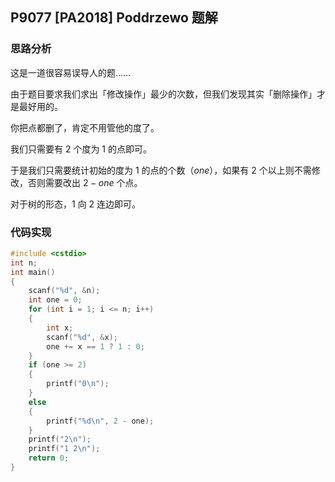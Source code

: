 ## P9077 [PA2018] Poddrzewo 题解

### 思路分析

这是一道很容易误导人的题……

由于题目要求我们求出「修改操作」最少的次数，但我们发现其实「删除操作」才是最好用的。

你把点都删了，肯定不用管他的度了。

我们只需要有 $2$ 个度为 $1$ 的点即可。

于是我们只需要统计初始的度为 $1$ 的点的个数（$one$），如果有 $2$ 个以上则不需修改，否则需要改出 $2 - one$ 个点。

对于树的形态，$1$ 向 $2$ 连边即可。

### 代码实现

```cpp
#include <cstdio>
int n;
int main()
{
    scanf("%d", &n);
    int one = 0;
    for (int i = 1; i <= n; i++)
    {
        int x;
        scanf("%d", &x);
        one += x == 1 ? 1 : 0;
    }
    if (one >= 2)
    {
        printf("0\n");
    }
    else
    {
        printf("%d\n", 2 - one);
    }
    printf("2\n");
    printf("1 2\n");
    return 0;
}
```